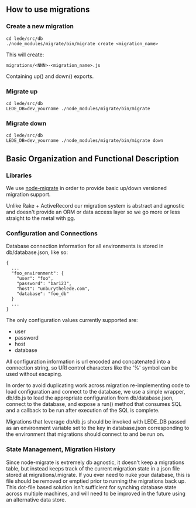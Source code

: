 
##  How to use migrations

### Create a new migration

    cd lede/src/db
    ./node_modules/migrate/bin/migrate create <migration_name>

This will create:

    migrations/<NNN>-<migration_name>.js

Containing up() and down() exports.


### Migrate up

    cd lede/src/db
    LEDE_DB=dev_yourname ./node_modules/migrate/bin/migrate

### Migrate down

    cd lede/src/db
    LEDE_DB=dev_yourname ./node_modules/migrate/bin/migrate down
    

## Basic Organization and Functional Description

### Libraries

We use [node-migrate](https://github.com/visionmedia/node-migrate) in order to provide basic up/down versioned migration support.

Unlike Rake + ActiveRecord our migration system is abstract and agnostic and doesn't provide an ORM or data access layer so we go more or less straight to the metal with [pg](https://github.com/brianc/node-postgres).

### Configuration and Connections

Database connection information for all environments is stored in db/database.json, like so:

    {
      ...
      "foo_environment": {
        "user": "foo",
        "password": "bar123",
        "host": "unburythelede.com",
        "database": "foo_db"
      }
      ...
    }

The only configuration values currently supported are:
* user
* password
* host
* database

All configuration information is url encoded and concatenated into a connection string, so URI control characters like the '%' symbol can be used without escaping.

In order to avoid duplicating work across migration re-implementing code to load configuration and connect to the database, we use a simple wrapper, db/db.js to load the appropriate configuration from db/database.json, connect to the database, and expose a run() method that consumes SQL and a callback to be run after execution of the SQL is complete.

Migrations that leverage db/db.js should be invoked with LEDE\_DB passed as an environment variable set to the key in database.json corresponding to the environment that migrations should connect to and be run on.

### State Management, Migration History

Since node-migrate is extremely db agnostic, it doesn't keep a migrations table, but instead keeps track of the current migration state in a json file stored at migrations/.migrate. If you ever need to nuke your database, this is file should be removed or emptied prior to running the migrations back up. This dot-file based solution isn't sufficient for synching database state across multiple machines, and will need to be improved in the future using an alternative data store.

